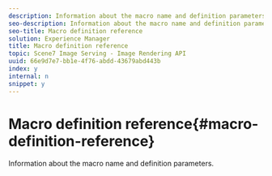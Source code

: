 ```yaml
---
description: Information about the macro name and definition parameters.
seo-description: Information about the macro name and definition parameters.
seo-title: Macro definition reference
solution: Experience Manager
title: Macro definition reference
topic: Scene7 Image Serving - Image Rendering API
uuid: 66e9d7e7-bb1e-4f76-abdd-43679abd443b
index: y
internal: n
snippet: y
---
```


# Macro definition reference{#macro-definition-reference}

Information about the macro name and definition parameters.


